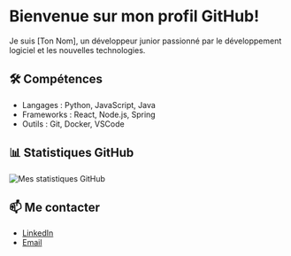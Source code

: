 # Bienvenue sur mon profil GitHub!

Je suis [Ton Nom], un développeur junior passionné par le développement logiciel et les nouvelles technologies.

## 🛠 Compétences
- Langages : Python, JavaScript, Java
- Frameworks : React, Node.js, Spring
- Outils : Git, Docker, VSCode

## 📊 Statistiques GitHub
![Mes statistiques GitHub](https://github-readme-stats.vercel.app/api?username=Pimer0&show_icons=true&theme=radical)

## 📫 Me contacter
- [LinkedIn](https://www.linkedin.com/in/ton_nom_utilisateur)
- [Email](mailto:ton.email@example.com)
